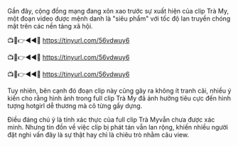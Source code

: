 Gần đây, cộng đồng mạng đang xôn xao trước sự xuất hiện của clip Trà My, một đoạn video được mệnh danh là "siêu phẩm" với tốc độ lan truyền chóng mặt trên các nền tảng xã hội.

📺📱👉◄◄🔴 https://tinyurl.com/56vdwuy6

📺📱👉◄◄🔴 https://tinyurl.com/56vdwuy6

📺📱👉◄◄🔴 https://tinyurl.com/56vdwuy6


Tuy nhiên, bên cạnh đó đoạn clip này cũng gây ra không ít tranh cãi, nhiều ý kiến cho rằng hình ảnh trong full clip Trà My đã ảnh hưởng tiêu cực đến hình tượng hotgirl dễ thương mà cô từng gầy dựng.

Điều đáng chú ý là tính xác thực của full clip Trà Myvẫn chưa được xác minh. Nhưng tin đồn về việc clip bị phát tán vẫn lan rộng, khiến nhiều người đặt nghi vấn đây là sự thật hay chỉ là chiêu trò nhằm câu view.
